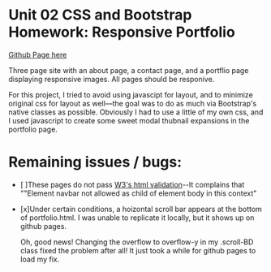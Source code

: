 # Unit 02 CSS and Bootstrap Homework: Responsive Portfolio
[Github Page here](https://b-dionysus.github.io/homework2-portfolio/index.html)

Three page site with an about page, a contact page, and a portflio page displaying responsive images. All pages should be responive.

For this project, I tried to avoid using javascipt for layout, and to minimize original css for layout as well—the goal was to do as much via Bootstrap's native classes as possible. Obviously I had to use a little of my own css, and I used javascript to create some sweet modal thubnail expansions in the portfolio page.

# Remaining issues / bugs:
- [ ]These pages do not pass [W3's html validation](https://validator.w3.org/)--It complains that ""Element navbar not allowed as child of element body in this context"
- [x]Under certain conditions, a hoizontal scroll bar appears at the bottom of portfolio.html. I was unable to replicate it locally, but it shows up on github pages.

    Oh, good news! Changing the overflow to overflow-y in my .scroll-BD class fixed the problem after all! It just took a while for github pages to load my fix.
